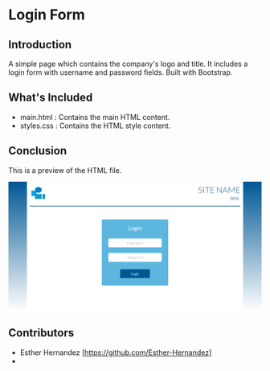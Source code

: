 # Login Form

## Introduction

A simple page which contains the company's logo and title. It includes a login form with username and password fields. Built with Bootstrap.

## What's Included

- main.html : Contains the main HTML content.
- styles.css : Contains the HTML style content.
  
## Conclusion

This is a preview of the HTML file.

![alt text](https://github.com/Esther-Hernandez/login-form/blob/master/login-form.png "Login Form Preview")

## Contributors

  * Esther Hernandez [https://github.com/Esther-Hernandez]
  * 

